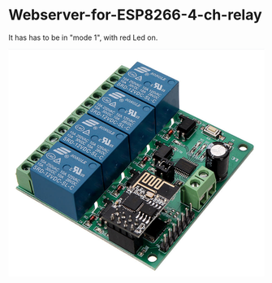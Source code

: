 # Webserver-for-ESP8266-4-ch-relay

It has has to be in "mode 1", with red Led on.  

<img src=kuva.png>
